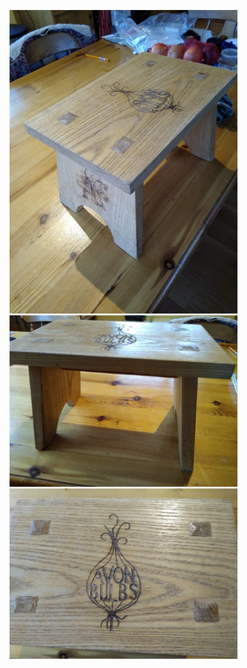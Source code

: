 <img src="https://github.com/chellij/RIJ-Portfolio/blob/master/5.%20Wooden%20Stool/Stool%201.jpg" width="400"><img src="https://github.com/chellij/RIJ-Portfolio/blob/master/5.%20Wooden%20Stool/Stool%203.jpg" width="400"><img src="https://github.com/chellij/RIJ-Portfolio/blob/master/5.%20Wooden%20Stool/Stool%202%20-%20Laser%20Cut.jpg" width="400">
